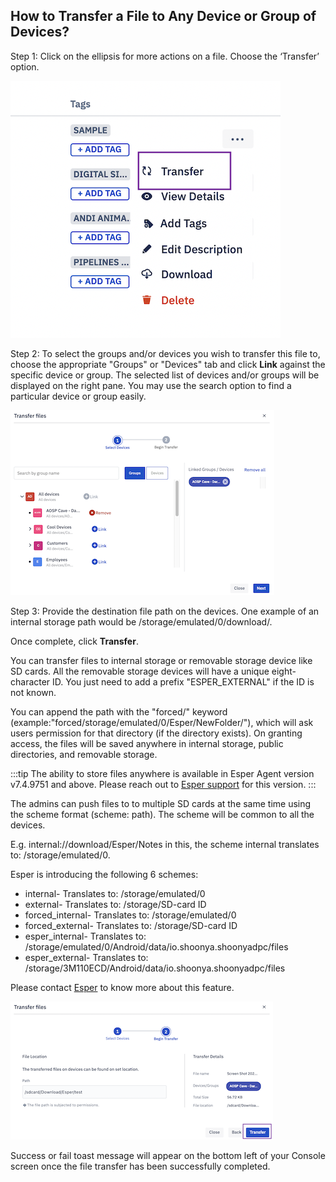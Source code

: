 ## How to Transfer a File to Any Device or Group of Devices?

Step 1: Click on the ellipsis for more actions on a file. Choose the ‘Transfer’ option.

![Transfer file](./images/transfer/1-transfer.png)

  

Step 2: To select the groups and/or devices you wish to transfer this file to, choose the appropriate "Groups" or "Devices" tab and click **Link** against the specific device or group. The selected list of devices and/or groups will be displayed on the right pane. You may use the search option to find a particular device or group easily. 

  

![Select group and devices](./images/transfer/2-selectdevice.png)

  

Step 3:  Provide the destination file path on the devices. One example of an internal storage path would be /storage/emulated/0/download/.

Once complete, click **Transfer**. 

You can transfer files to internal storage or removable storage device like SD cards. All the removable storage devices will have a unique eight-character ID. You just need to add a prefix "ESPER_EXTERNAL" if the ID is not known.

You can append the path with the "forced/" keyword (example:"forced/storage/emulated/0/Esper/NewFolder/"), which will ask users permission for that directory (if the directory exists). On granting access, the files will be saved anywhere in internal storage, public directories, and removable storage. 

:::tip
The ability to store files anywhere is available in Esper Agent version v7.4.9751 and above. Please reach out to [Esper support](mailto:support@esper.io) for this version.
:::
 
The admins can push files to to multiple SD cards at the same time using the scheme format (scheme: path). The scheme will be common to all the devices. 

E.g. internal://download/Esper/Notes in this, the scheme internal translates to: /storage/emulated/0.

Esper is introducing the following 6 schemes:
 - internal- Translates to: /storage/emulated/0
 - external- Translates to: /storage/SD-card ID
 - forced_internal- Translates to: /storage/emulated/0
 - forced_external- Translates to: /storage/SD-card ID
 - esper_internal- Translates to:
 /storage/emulated/0/Android/data/io.shoonya.shoonyadpc/files
 - esper_external- Translates to: /storage/3M110ECD/Android/data/io.shoonya.shoonyadpc/files

Please contact [Esper](support@esper.io) to know more about this feature.

![Specify path for file transfer](./images/transfer/3-transferButton.png)

Success or fail toast message will appear on the bottom left of your Console screen once the file transfer has been successfully completed. 
